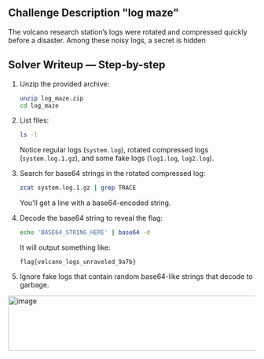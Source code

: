 ## Challenge Description "log maze"

The volcano research station’s logs were rotated and compressed quickly before a disaster. Among these noisy logs, a secret is hidden


## Solver Writeup — Step-by-step

1. Unzip the provided archive:

   ```bash
   unzip log_maze.zip
   cd log_maze
   ```

2. List files:

   ```bash
   ls -l
   ```

   Notice regular logs (`system.log`), rotated compressed logs (`system.log.1.gz`), and some fake logs (`log1.log`, `log2.log`).

3. Search for base64 strings in the rotated compressed log:

   ```bash
   zcat system.log.1.gz | grep TRACE
   ```

   You’ll get a line with a base64-encoded string.

4. Decode the base64 string to reveal the flag:

   ```bash
   echo 'BASE64_STRING_HERE' | base64 -d
   ```

   It will output something like:

   ```
   flag{volcano_logs_unraveled_9a7b}
   ```

5. Ignore fake logs that contain random base64-like strings that decode to garbage.

<img width="1491" height="112" alt="image" src="https://github.com/user-attachments/assets/824e76d9-fe55-4894-b6e1-887ce076891c" />

